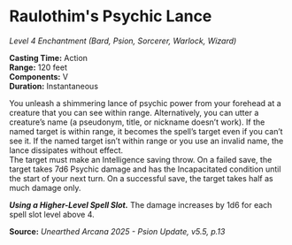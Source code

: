 # Raulothim's Psychic Lance
*Level 4 Enchantment (Bard, Psion, Sorcerer, Warlock, Wizard)*

**Casting Time:** Action  
**Range:** 120 feet  
**Components:** V  
**Duration:** Instantaneous  

You unleash a shimmering lance of psychic power from your forehead at a creature that you can see within range. Alternatively, you can utter a creature’s name (a pseudonym, title, or nickname doesn’t work). If the named target is within range, it becomes the spell’s target even if you can’t see it. If the named target isn’t within range or you use an invalid name, the lance dissipates without effect.  
The target must make an Intelligence saving throw. On a failed save, the target takes 7d6 Psychic damage and has the Incapacitated condition until the start of your next turn. On a successful save, the target takes half as much damage only.

***Using a Higher-Level Spell Slot.*** The damage increases by 1d6 for each spell slot level above 4.

**Source:** *Unearthed Arcana 2025 - Psion Update, v5.5, p.13*